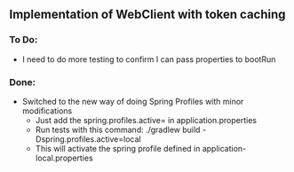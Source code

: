 ## Implementation of WebClient with token caching

### To Do:

- I need to do more testing to confirm I can pass properties to bootRun

### Done:

- Switched to the new way of doing Spring Profiles with minor modifications
    - Just add the spring.profiles.active= in application.properties
    - Run tests with this command: ./gradlew build -Dspring.profiles.active=local
    - This will activate the spring profile defined in application-local.properties